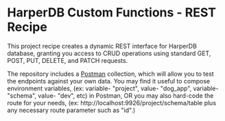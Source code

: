 # HarperDB Custom Functions - REST Recipe

This project recipe creates a dynamic REST interface for HarperDB database, granting you access to CRUD operations using standard GET, POST, PUT, DELETE, and PATCH requests.

The repository includes a [Postman](https://www.postman.com/) collection, which will allow you to test the endpoints against your own data. You may find it useful to compose environment variables, (ex: variable- "project", value- "dog_app", variable- "schema", value- "dev", etc) in Postman, OR you may also hard-code the route for your needs, (ex: http://localhost:9926/project/schema/table plus any necessary route parameter such as "id".) 
